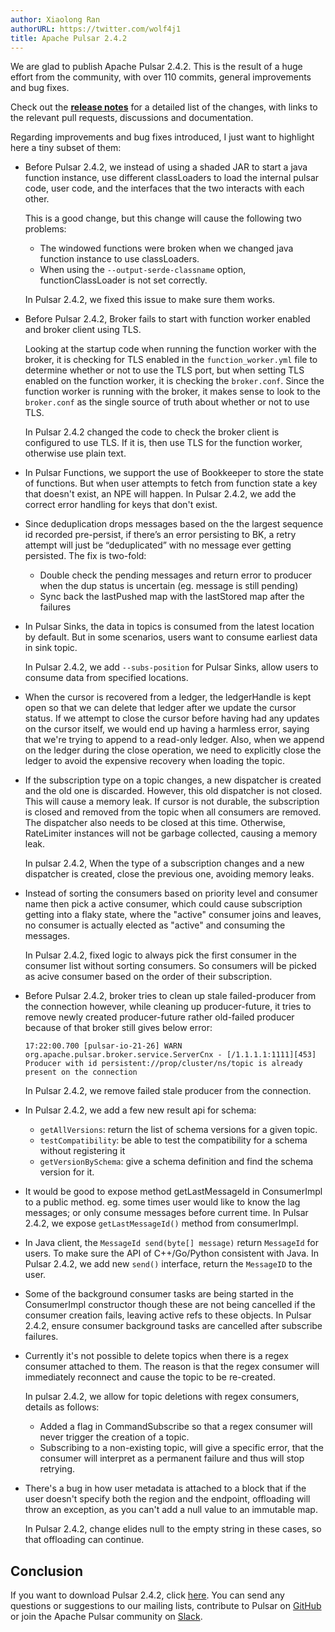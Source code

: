 ```yaml
---
author: Xiaolong Ran
authorURL: https://twitter.com/wolf4j1
title: Apache Pulsar 2.4.2
---
```


We are glad to publish Apache Pulsar 2.4.2. This is the result of a huge 
effort from the community, with over 110 commits, general improvements and bug fixes.

Check out the <b>[release notes](../release-notes.md/)</b> for a detailed list of 
the changes, with links to the relevant pull requests, discussions and documentation.

Regarding improvements and bug fixes introduced, I just want to highlight here a tiny subset of them:

<!--truncate-->

- Before Pulsar 2.4.2, we instead of using a shaded JAR to start a java function instance, use different classLoaders to 
load the internal pulsar code, user code, and the interfaces that the two interacts with each other. 

  This is a good change, but this change will cause the following two problems:
    - The windowed functions were broken when we changed java function instance to use classLoaders. 
    - When using the `--output-serde-classname` option, functionClassLoader is not set correctly.  

  In Pulsar 2.4.2, we fixed this issue to make sure them works. 

- Before Pulsar 2.4.2, Broker fails to start with function worker enabled and broker client using TLS. 

  Looking at the startup code when running the function worker with the broker, it is checking for TLS enabled in the `function_worker.yml`
file to determine whether or not to use the TLS port, but when setting TLS enabled on the function worker, 
it is checking the `broker.conf`. Since the function worker is running with the broker, it makes sense to look to 
the `broker.conf` as the single source of truth about whether or not to use TLS. 
  
  In Pulsar 2.4.2 changed the code to check the broker client is configured to use TLS. If it is, then use TLS for the function worker, otherwise use plain text.

- In Pulsar Functions, we support the use of Bookkeeper to store the state of functions. But when user attempts to 
fetch from function state a key that doesn't exist, an NPE will happen. In Pulsar 2.4.2, we add the correct error 
handling for keys that don't exist.

- Since deduplication drops messages based on the the largest sequence id recorded pre-persist, if there’s an error persisting 
to BK, a retry attempt will just be “deduplicated” with no message ever getting persisted. The fix is two-fold:                                                                                                   
    - Double check the pending messages and return error to producer when the dup status is uncertain (eg. message is still pending)
    - Sync back the lastPushed map with the lastStored map after the failures

- In Pulsar Sinks, the data in topics is consumed from the latest location by default. But in some scenarios, users want to 
consume earliest data in sink topic. 

  In Pulsar 2.4.2, we add `--subs-position` for Pulsar Sinks, allow users to consume 
data from specified locations.

- When the cursor is recovered from a ledger, the ledgerHandle is kept open so that we can delete that ledger after 
we update the cursor status. If we attempt to close the cursor before having had any updates on the cursor itself, we 
would end up having a harmless error, saying that we're trying to append to a read-only ledger. Also, when we append on 
the ledger during the close operation, we need to explicitly close the ledger to avoid the expensive recovery when loading the topic.

- If the subscription type on a topic changes, a new dispatcher is created and the old one is discarded. However, this 
old dispatcher is not closed. This will cause a memory leak. If cursor is not durable, the subscription is closed and removed 
from the topic when all consumers are removed. The dispatcher also needs to be closed at this time. Otherwise, 
RateLimiter instances will not be garbage collected, causing a memory leak. 

  In pulsar 2.4.2, When the type of a subscription changes 
and a new dispatcher is created, close the previous one, avoiding memory leaks.

- Instead of sorting the consumers based on priority level and consumer name then pick a active consumer, which could 
cause subscription getting into a flaky state, where the "active" consumer joins and leaves, no consumer is actually 
elected as "active" and consuming the messages. 

  In Pulsar 2.4.2, fixed logic to always pick the first consumer in 
the consumer list without sorting consumers. So consumers will be picked as acive consumer based on the order of 
their subscription.

- Before Pulsar 2.4.2, broker tries to clean up stale failed-producer from the connection however, while cleaning up 
producer-future, it tries to remove newly created producer-future rather old-failed producer because of that broker 
still gives below error:
    ```text
    17:22:00.700 [pulsar-io-21-26] WARN  org.apache.pulsar.broker.service.ServerCnx - [/1.1.1.1:1111][453] Producer with id persistent://prop/cluster/ns/topic is already present on the connection
    ```  
  In Pulsar 2.4.2, we remove failed stale producer from the connection.                          

- In Pulsar 2.4.2, we add a few new result api for schema:

    - `getAllVersions`: return the list of schema versions for a given topic.
    - `testCompatibility`: be able to test the compatibility for a schema without registering it
    - `getVersionBySchema`: give a schema definition and find the schema version for it.

- It would be good to expose method getLastMessageId in ConsumerImpl to a public method. eg. some times user would like 
to know the lag messages; or only consume messages before current time. In Pulsar 2.4.2, we expose `getLastMessageId()` method 
from consumerImpl.                                                     

- In Java client, the `MessageId send(byte[] message)` return `MessageId` for users. To make sure the API of C++/Go/Python 
consistent with Java. In Pulsar 2.4.2, we add new `send()` interface, return the `MessageID` to the user.

- Some of the background consumer tasks are being started in the ConsumerImpl constructor though these are not being cancelled 
if the consumer creation fails, leaving active refs to these objects. In Pulsar 2.4.2, ensure consumer background tasks 
are cancelled after subscribe failures.

- Currently it's not possible to delete topics when there is a regex consumer attached to them. The reason is that the 
regex consumer will immediately reconnect and cause the topic to be re-created. 

  In pulsar 2.4.2, we allow for topic deletions with regex consumers, details as follows:
    - Added a flag in CommandSubscribe so that a regex consumer will never trigger the creation of a topic.
    - Subscribing to a non-existing topic, will give a specific error, that the consumer will interpret as a permanent 
    failure and thus will stop retrying.

- There's a bug in how user metadata is attached to a block that if the user doesn't specify both the region and the endpoint, 
offloading will throw an exception, as you can't add a null value to an immutable map. 

  In Pulsar 2.4.2, change elides null to the empty string in these cases, so that offloading can continue.
  

## Conclusion

If you want to download Pulsar 2.4.2, click [here](https://pulsar.apache.org/en/download/). You can send any questions or suggestions 
to our mailing lists, contribute to Pulsar on [GitHub](https://github.com/apache/pulsar) or join 
the Apache Pulsar community on [Slack](https://apache-pulsar.herokuapp.com/).